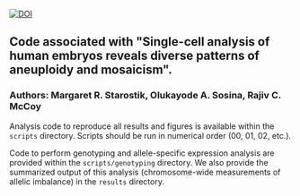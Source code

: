 [![DOI](https://zenodo.org/badge/159724955.svg)](https://zenodo.org/badge/latestdoi/159724955)

## Code associated with "Single-cell analysis of human embryos reveals diverse patterns of aneuploidy and mosaicism".

### Authors: Margaret R. Starostik, Olukayode A. Sosina, Rajiv C. McCoy

Analysis code to reproduce all results and figures is available within the `scripts` directory. Scripts should be run in numerical order (00, 01, 02, etc.). 

Code to perform genotyping and allele-specific expression analysis are provided within the `scripts/genotyping` directory. We also provide the summarized output of this analysis (chromosome-wide measurements of allelic imbalance) in the `results` directory. 
